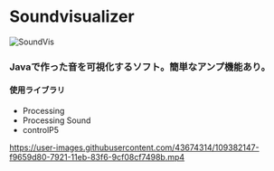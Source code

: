 

# Soundvisualizer
![SoundVis](https://user-images.githubusercontent.com/43674314/109382554-78f46c00-7924-11eb-9e61-4f350d66fa72.gif)
### Javaで作った音を可視化するソフト。簡単なアンプ機能あり。
#### 使用ライブラリ
- Processing
- Processing Sound
- controlP5

https://user-images.githubusercontent.com/43674314/109382147-f9659d80-7921-11eb-83f6-9cf08cf7498b.mp4
